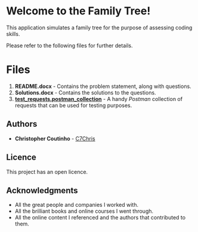 # Welcome to the Family Tree!

This application simulates a family tree for the purpose of assessing coding skills.

Please refer to the following files for further details.

# Files
 1. **README.docx** - Contains the problem statement, along with questions.
 2. **Solutions.docx** - Contains the solutions to the questions.
 3. **[test_requests.postman_collection](/src/test/resources/test_requests.postman_collection.json)** - A handy *Postman* collection of requests that can be used for testing purposes. 

## Authors

* **Christopher Coutinho** - [C7Chris](https://github.com/c7chris)

## Licence

This project has an open licence.

## Acknowledgments

* All the great people and companies I worked with.
* All the brilliant books and online courses I went through.
* All the online content I referenced and the authors that contributed to them.
